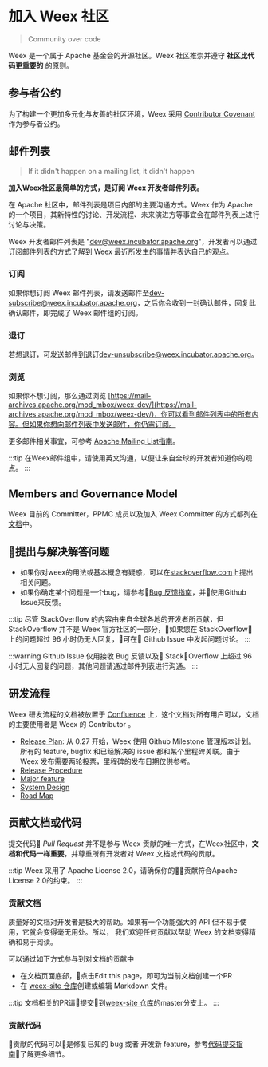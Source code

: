 # 加入 Weex 社区
> Community over code

Weex 是一个属于 Apache 基金会的开源社区。Weex 社区推崇并遵守 **社区比代码更重要的** 的原则。

## 参与者公约
为了构建一个更加多元化与友善的社区环境，Weex 采用 [Contributor Covenant](https://www.contributor-covenant.org/version/1/4/code-of-conduct) 作为参与者公约。

## 邮件列表
> If it didn't happen on a mailing list, it didn't happen

**加入Weex社区最简单的方式，是订阅 Weex 开发者邮件列表。**

在 Apache 社区中，邮件列表是项目内部的主要沟通方式。Weex 作为 Apache 的一个项目，其新特性的讨论、开发流程、未来演进方等事宜会在邮件列表上进行讨论与决策。

Weex 开发者邮件列表是 "dev@weex.incubator.apache.org"，开发者可以通过订阅邮件列表的方式了解到 Weex 最近所发生的事情并表达自己的观点。

### 订阅
如果你想订阅 Weex 邮件列表，请发送邮件至[dev-subscribe@weex.incubator.apache.org](mailto:dev-subscribe@weex.incubator.apache.org?subject=%28send%20this%20email%20to%20subscribe%29)，之后你会收到一封确认邮件，回复此确认邮件，即完成了 Weex 邮件组的订阅。

### 退订
若想退订，可发送邮件到退订[dev-unsubscribe@weex.incubator.apache.org](mailto:dev-unsubscribe@weex.incubator.apache.org?subject=%28send%20this%20email%20to%20unsubscribe%29)。

### 浏览
如果你不想订阅，那么通过浏览 [https://mail-archives.apache.org/mod_mbox/weex-dev/](https://mail-archives.apache.org/mod_mbox/weex-dev/)，你可以看到邮件列表中的所有内容。但如果你想向邮件列表中发送邮件，你仍需订阅。

更多邮件相关事宜，可参考 [Apache Mailing List指南](https://apache.org/foundation/mailinglists.html)。

:::tip
在Weex邮件组中，请使用英文沟通，以便让来自全球的开发者知道你的观点。
:::

## Members and Governance Model
Weex 目前的 Committer，PPMC 成员以及加入 Weex Committer 的方式都列在[文档](https://cwiki.apache.org/confluence/x/bFoyBw)中。

## 提出与解决解答问题
* 如果你对weex的用法或基本概念有疑惑，可以在[stackoverflow.com](http://stackoverflow.com/questions/tagged/weex)上提出相关问题。
* 如果你确定某个问题是一个bug，请参考[Bug 反馈指南](https://github.com/apache/incubator-weex/blob/master/CONTRIBUTING.md#ask-or-answer-questions)，并使用Github Issue来反馈。

:::tip
尽管 StackOverflow 的内容由来自全球各地的开发者所贡献，但 StackOverflow 并不是 Weex 官方社区的一部分，如果您在 StackOverflow 上的问题超过 96 小时仍无人回复，可在 Github Issue 中发起问题讨论。
:::

:::warning
Github Issue 仅用接收 Bug 反馈以及 StackOverflow 上超过 96 小时无人回复的问题，其他问题请通过邮件列表进行沟通。
:::

## 研发流程
Weex 研发流程的文档被放置于 [Confluence](https://cwiki.apache.org/confluence/x/eJBTB) 上，这个文档对所有用户可以，文档的主要使用者是 Weex 的 Contributor 。

* [Release Plan](https://github.com/apache/incubator-weex/milestones): 从 0.27 开始，Weex 使用 Github Milestone 管理版本计划。所有的 feature, bugfix 和已经解决的 issue 都和某个里程碑关联。由于 Weex 发布需要两轮投票，里程碑的发布日期仅供参考。
* [Release Procedure](https://cwiki.apache.org/confluence/x/_I5TBw)
* [Major feature](https://github.com/apache/incubator-weex/projects)
* [System Design](https://cwiki.apache.org/confluence/x/XYxTBw)
* [Road Map](https://cwiki.apache.org/confluence/x/fJBTBw)

## 贡献文档或代码
提交代码 *Pull Request* 并不是参与 Weex 贡献的唯一方式，在Weex社区中，**文档和代码一样重要**，并尊重所有开发者对 Weex 文档或代码的贡献。

:::tip
Weex 采用了 Apache License 2.0，请确保你的贡献符合Apache License 2.0的约束。
:::

### 贡献文档
质量好的文档对开发者是极大的帮助。如果有一个功能强大的 API 但不易于使用，它就会变得毫无用处。所以， 我们欢迎任何贡献以帮助 Weex 的文档变得精确和易于阅读。

可以通过如下方式参与到对文档的贡献中
* 在文档页面底部，点击Edit this page，即可为当前文档创建一个PR
* 在 [weex-site 仓库](https://github.com/apache/incubator-weex-site)创建或编辑 Markdown 文件。

:::tip
文档相关的PR请提交到[weex-site 仓库](https://github.com/apache/incubator-weex-site)的master分支上。
:::

### 贡献代码
贡献的代码可以是修复已知的 bug 或者 开发新 feature，参考[代码提交指南](https://github.com/apache/incubator-weex/blob/master/CONTRIBUTING.md#contribute-code)了解更多细节。
